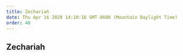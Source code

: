 ```yaml
---
title: Zechariah
date: Thu Apr 16 2020 14:10:16 GMT-0600 (Mountain Daylight Time)
order: 40
---
```


## Zechariah
